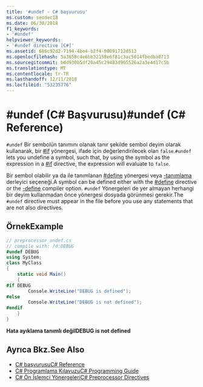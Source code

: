 ```yaml
---
title: '#undef - C# başvurusu'
ms.custom: seodec18
ms.date: 06/30/2018
f1_keywords:
- '#undef'
helpviewer_keywords:
- '#undef directive [C#]'
ms.assetid: 686c92d2-7194-4be4-b2f4-80091712d513
ms.openlocfilehash: 5a3658c4e6bb32158e6f81c3ac5014fbedba0713
ms.sourcegitcommit: bdd930b5df20a45c29483d905526a2a3e4d17c5b
ms.translationtype: MT
ms.contentlocale: tr-TR
ms.lasthandoff: 12/11/2018
ms.locfileid: "53235776"
---
```

# <a name="undef-c-reference"></a><span data-ttu-id="f3625-102">#undef (C# Başvurusu)</span><span class="sxs-lookup"><span data-stu-id="f3625-102">#undef (C# Reference)</span></span>
<span data-ttu-id="f3625-103">`#undef` Bir sembolün tanımını olanak tanır şekilde sembol deyim olarak kullanarak, bir [#if](../../../csharp/language-reference/preprocessor-directives/preprocessor-if.md) yönergesi, ifade için değerlendirilecek olan `false`.</span><span class="sxs-lookup"><span data-stu-id="f3625-103">`#undef` lets you undefine a symbol, such that, by using the symbol as the expression in a [#if](../../../csharp/language-reference/preprocessor-directives/preprocessor-if.md) directive, the expression will evaluate to `false`.</span></span>  
  
 <span data-ttu-id="f3625-104">Bir sembol olabilir ya da ile tanımlanan [#define](../../../csharp/language-reference/preprocessor-directives/preprocessor-define.md) yönergesi veya [-tanımlama](../../../csharp/language-reference/compiler-options/define-compiler-option.md) derleyici seçeneği.</span><span class="sxs-lookup"><span data-stu-id="f3625-104">A symbol can be defined either with the [#define](../../../csharp/language-reference/preprocessor-directives/preprocessor-define.md) directive or the [-define](../../../csharp/language-reference/compiler-options/define-compiler-option.md) compiler option.</span></span> <span data-ttu-id="f3625-105">`#undef` Yönergeleri de yer almayan herhangi bir deyim kullanmadan önce yönergesi dosyada görünmesi gerekir.</span><span class="sxs-lookup"><span data-stu-id="f3625-105">The `#undef` directive must appear in the file before you use any statements that are not also directives.</span></span>  
  
## <a name="example"></a><span data-ttu-id="f3625-106">Örnek</span><span class="sxs-lookup"><span data-stu-id="f3625-106">Example</span></span>  

```csharp
// preprocessor_undef.cs  
// compile with: /d:DEBUG  
#undef DEBUG  
using System;  
class MyClass
{  
    static void Main()
    {  
#if DEBUG  
        Console.WriteLine("DEBUG is defined");  
#else  
        Console.WriteLine("DEBUG is not defined");  
#endif  
    }  
}  
```

<span data-ttu-id="f3625-107">**Hata ayıklama tanımlı değil**</span><span class="sxs-lookup"><span data-stu-id="f3625-107">**DEBUG is not defined**</span></span>

## <a name="see-also"></a><span data-ttu-id="f3625-108">Ayrıca Bkz.</span><span class="sxs-lookup"><span data-stu-id="f3625-108">See Also</span></span>

- [<span data-ttu-id="f3625-109">C# başvurusu</span><span class="sxs-lookup"><span data-stu-id="f3625-109">C# Reference</span></span>](../../../csharp/language-reference/index.md)  
- [<span data-ttu-id="f3625-110">C# Programlama Kılavuzu</span><span class="sxs-lookup"><span data-stu-id="f3625-110">C# Programming Guide</span></span>](../../../csharp/programming-guide/index.md)  
- [<span data-ttu-id="f3625-111">C# Ön İşlemci Yönergeleri</span><span class="sxs-lookup"><span data-stu-id="f3625-111">C# Preprocessor Directives</span></span>](../../../csharp/language-reference/preprocessor-directives/index.md)

